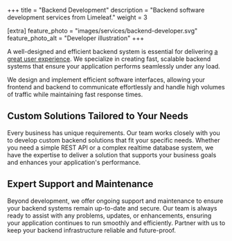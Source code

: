 +++
title = "Backend Development"
description = "Backend software development services from Limeleaf."
weight = 3

[extra]
feature_photo = "images/services/backend-developer.svg"
feature_photo_alt = "Developer illustration"
+++

A well-designed and efficient backend system is essential for delivering [a great user experience](/services/frontend-development/ "Frontend development services"). We specialize in creating fast, scalable backend systems that ensure your application performs seamlessly under any load. 

We design and implement efficient software interfaces, allowing your frontend and backend to communicate effortlessly and handle high volumes of traffic while maintaining fast response times.

## Custom Solutions Tailored to Your Needs

Every business has unique requirements. Our team works closely with you to develop custom backend solutions that fit your specific needs. Whether you need a simple REST API or a complex realtime database system, we have the expertise to deliver a solution that supports your business goals and enhances your application's performance.

## Expert Support and Maintenance

Beyond development, we offer ongoing support and maintenance to ensure your backend systems remain up-to-date and secure. Our team is always ready to assist with any problems, updates, or enhancements, ensuring your application continues to run smoothly and efficiently. Partner with us to keep your backend infrastructure reliable and future-proof.
